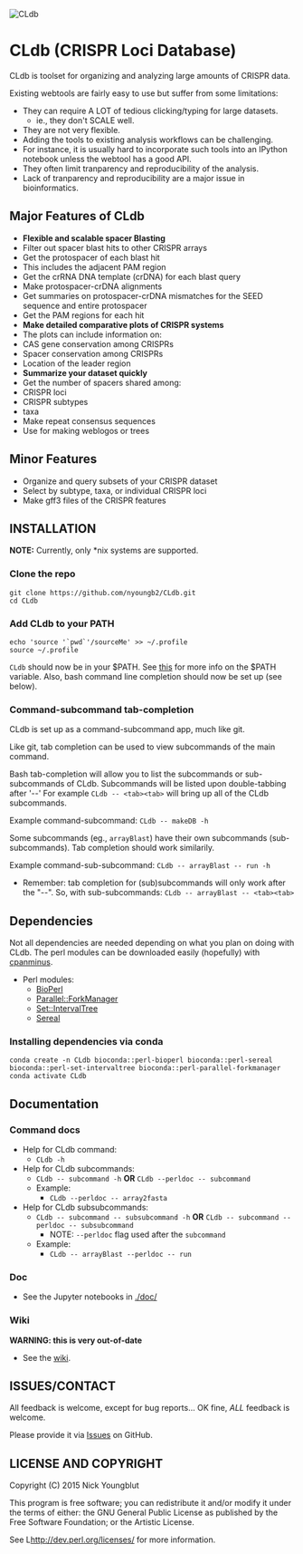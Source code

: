![CLdb](https://github.com/nick-youngblut/CLdb/workflows/CLdb/badge.svg)

CLdb (CRISPR Loci Database) 
===========================

CLdb is toolset for organizing and analyzing large amounts of CRISPR data.

Existing webtools are fairly easy to use but suffer from some limitations:

* They can require A LOT of tedious clicking/typing for large datasets.
  * ie., they don't SCALE well.
* They are not very flexible.
 * Adding the tools to existing analysis workflows can be challenging.
 * For instance, it is usually hard to incorporate such tools into an IPython
notebook unless the webtool has a good API.
* They often limit tranparency and reproducibility of the analysis.
 * Lack of tranparency and reproducibility are a major issue in bioinformatics.


## Major Features of CLdb

* **Flexible and scalable spacer Blasting**
 * Filter out spacer blast hits to other CRISPR arrays
 * Get the protospacer of each blast hit
  * This includes the adjacent PAM region
 * Get the crRNA DNA template (crDNA) for each blast query
 * Make protospacer-crDNA alignments
 * Get summaries on protospacer-crDNA mismatches for the SEED sequence 
and entire protospacer
 * Get the PAM regions for each hit
* **Make detailed comparative plots of CRISPR systems**
 * The plots can include information on:
  * CAS gene conservation among CRISPRs
  * Spacer conservation among CRISPRs
  * Location of the leader region
* **Summarize your dataset quickly**
 * Get the number of spacers shared among:
  * CRISPR loci
  * CRISPR subtypes
  * taxa
 * Make repeat consensus sequences
  * Use for making weblogos or trees


## Minor Features

* Organize and query subsets of your CRISPR dataset
 * Select by subtype, taxa, or individual CRISPR loci
* Make gff3 files of the CRISPR features



## INSTALLATION 

__NOTE:__ Currently, only *nix systems are supported.


### Clone the repo

~~~
git clone https://github.com/nyoungb2/CLdb.git
cd CLdb
~~~

### Add CLdb to your PATH 

~~~
echo 'source '`pwd`'/sourceMe' >> ~/.profile
source ~/.profile
~~~

`CLdb` should now be in your $PATH.
See [this](http://kb.iu.edu/data/acar.html) for more info
on the $PATH variable.
Also, bash command line completion should now be set up (see below).

### Command-subcommand tab-completion

CLdb is set up as a command-subcommand app, much like git. 

Like git, tab completion can be used to view subcommands of
the main command.

Bash tab-completion will allow you to list the subcommands
or sub-subcommands of CLdb. Subcommands will be listed
upon double-tabbing after '--' For example `CLdb -- <tab><tab>`
will bring up all of the CLdb subcommands.

Example command-subcommand: `CLdb -- makeDB -h`

Some subcommands (eg., `arrayBlast`) have their own subcommands 
(sub-subcommands). Tab completion should work similarily.

Example command-sub-subcommand: `CLdb -- arrayBlast -- run -h`

* Remember: tab completion for (sub)subcommands will only work after
the "--". So, with sub-subcommands: `CLdb -- arrayBlast -- <tab><tab>`


## Dependencies 

Not all dependencies are needed depending on what you plan
on doing with CLdb. The perl modules can be downloaded easily (hopefully)
with [cpanminus](http://search.cpan.org/~miyagawa/Menlo-1.9001/script/cpanm-menlo).

* Perl modules:
  * [BioPerl](http://www.bioperl.org/wiki/Installing_BioPerl)
  * [Parallel::ForkManager](http://search.cpan.org/~dlux/Parallel-ForkManager-0.7.5/ForkManager.pm)
  * [Set::IntervalTree](http://search.cpan.org/~benbooth/Set-IntervalTree-0.01/lib/Set/IntervalTree.pm)
  * [Sereal](http://search.cpan.org/~yves/Sereal-0.330/lib/Sereal.pm)

### Installing dependencies via conda

```
conda create -n CLdb bioconda::perl-bioperl bioconda::perl-sereal bioconda::perl-set-intervaltree bioconda::perl-parallel-forkmanager
conda activate CLdb
```

## Documentation

### Command docs

* Help for CLdb command:
  * `CLdb -h`
* Help for CLdb subcommands:
  * `CLdb -- subcommand -h` **OR** `CLdb --perldoc -- subcommand`
  * Example: 
    * `CLdb --perldoc -- array2fasta`
* Help for CLdb subsubcommands:
  * `CLdb -- subcommand -- subsubcommand -h` **OR** `CLdb -- subcommand --perldoc -- subsubcommand`
    * NOTE: `--perldoc` flag used after the `subcommand`
  * Example: 
    * `CLdb -- arrayBlast --perldoc -- run`

### Doc

* See the Jupyter notebooks in [./doc/](./doc/Setup.ipynb)

### Wiki

**WARNING: this is very out-of-date**

* See the [wiki](https://github.com/nyoungb2/CLdb/wiki).


## ISSUES/CONTACT

All feedback is welcome, except for bug reports... 
OK fine, *ALL* feedback is welcome.

Please provide it via [Issues](https://github.com/nyoungb2/CLdb/issues) on GitHub.

## LICENSE AND COPYRIGHT

Copyright (C) 2015 Nick Youngblut

This program is free software; you can redistribute it and/or modify it
under the terms of either: the GNU General Public License as published
by the Free Software Foundation; or the Artistic License.

See L<http://dev.perl.org/licenses/> for more information.
